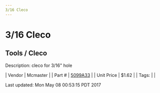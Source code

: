 ```yaml
---
3/16 Cleco
---
```


# 3/16 Cleco
## Tools / Cleco
Description: 	cleco for 3/16" hole 

| Vendor | Mcmaster | 
| Part # | [5099A33](https://www.mcmaster.com/#5099A33) | 
| Unit Price | $1.62 | 
| Tags: |  | 

Last updated: Mon May 08 00:53:15 PDT 2017